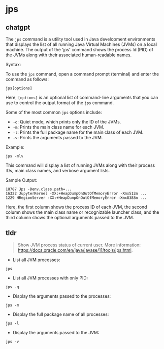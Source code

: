 # jps 
## chatgpt 
The `jps` command is a utility tool used in Java development environments that displays the list of all running Java Virtual Machines (JVMs) on a local machine. The output of the 'jps' command shows the process Id (PID) of the JVMs along with their associated human-readable names.

Syntax:

To use the `jps` command, open a command prompt (terminal) and enter the command as follows:

```
jps[options]
```

Here, `[options]` is an optional list of command-line arguments that you can use to control the output format of the `jps` command.

Some of the most common `jps` options include:

- `-q`: Quiet mode, which prints only the ID of the JVMs.
- `-m`: Prints the main class name for each JVM.
- `-l`: Prints the full package name for the main class of each JVM.
- `-v`: Prints the arguments passed to the JVM.

Example:

```
jps -mlv
```

This command will display a list of running JVMs along with their process IDs, main class names, and verbose argument lists.

Sample Output:

```
18787 Jps -Denv.class.path=...
16322 JupyterKernel -XX:+HeapDumpOnOutOfMemoryError -Xmx512m ...
1229 HRegionServer -XX:+HeapDumpOnOutOfMemoryError -Xmx8388m ...
```

Here, the first column shows the process ID of each JVM, the second column shows the main class name or recognizable launcher class, and the third column shows the optional arguments passed to the JVM. 

## tldr 
 
> Show JVM process status of current user.
> More information: <https://docs.oracle.com/en/java/javase/11/tools/jps.html>.

- List all JVM processes:

`jps`

- List all JVM processes with only PID:

`jps -q`

- Display the arguments passed to the processes:

`jps -m`

- Display the full package name of all processes:

`jps -l`

- Display the arguments passed to the JVM:

`jps -v`
